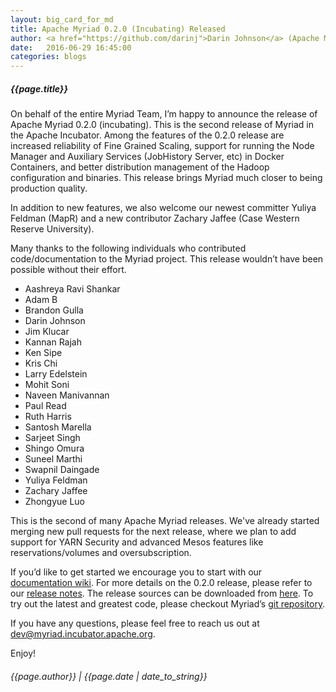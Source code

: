 ```yaml
---
layout: big_card_for_md
title: Apache Myriad 0.2.0 (Incubating) Released
author: <a href="https://github.com/darinj">Darin Johnson</a> (Apache Myriad committer, 0.2.0 Release Manager)
date:   2016-06-29 16:45:00
categories: blogs
---
```


##### {{page.title}} 

On behalf of the entire Myriad Team, I’m happy to announce the release of Apache Myriad 0.2.0 (incubating).  This is the 
second release of Myriad in the Apache Incubator.  Among the features of the 0.2.0 release are increased reliability of 
Fine Grained Scaling, support for running the Node Manager and Auxiliary Services (JobHistory Server, etc) in Docker 
Containers, and better distribution management of the Hadoop configuration and binaries.  This release brings Myriad much 
closer to being production quality.

In addition to new features, we also welcome our newest committer Yuliya Feldman (MapR) and a new contributor Zachary Jaffee 
(Case Western Reserve University).  

Many thanks to the following individuals who contributed code/documentation to the Myriad project. This release wouldn’t 
have been possible without their effort.

* Aashreya Ravi Shankar
* Adam B
* Brandon Gulla
* Darin Johnson
* Jim Klucar
* Kannan Rajah
* Ken Sipe
* Kris Chi
* Larry Edelstein
* Mohit Soni
* Naveen Manivannan
* Paul Read
* Ruth Harris
* Santosh Marella
* Sarjeet Singh
* Shingo Omura
* Suneel Marthi
* Swapnil Daingade
* Yuliya Feldman
* Zachary Jaffee
* Zhongyue Luo
 
This is the second of many Apache Myriad releases. We've already started merging new pull requests for the next release, 
where we plan to add support for YARN Security and advanced Mesos features like reservations/volumes and oversubscription.

If you’d like to get started we encourage you to start with our [documentation wiki](https://cwiki.apache.org/confluence/display/MYRIAD/).
For more details on the 0.2.0 release, please refer to our [release notes](https://cwiki.apache.org/confluence/display/MYRIAD/Release+Notes#ReleaseNotes-myriad-0.2.0-incubating). 
The release sources can be downloaded from [here](http://www.apache.org/dist/incubator/myriad/myriad-0.2.0-incubating/). 
To try out the latest and greatest code, please checkout Myriad’s [git repository](https://github.com/apache/incubator-myriad.git).

If you have any questions, please feel free to reach us out at [dev@myriad.incubator.apache.org](mailto:dev@myriad.incubator.apache.org).

Enjoy!

###### {{page.author}} | {{page.date | date_to_string}}
